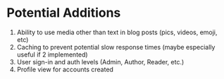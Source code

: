 # Potential Additions
1. Ability to use media other than text in blog posts (pics, videos, emoji, etc)
2. Caching to prevent potential slow response times (maybe especially useful if 2 implemented)
3. User sign-in and auth levels (Admin, Author, Reader, etc.)
4. Profile view for accounts created